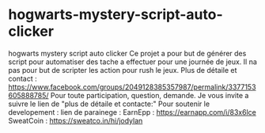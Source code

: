 # hogwarts-mystery-script-auto-clicker
hogwarts mystery script auto clicker
Ce projet a pour but de générer des script pour automatiser des tache a effectuer pour une journée de jeux.
Il na pas pour but de scripter les action pour rush le jeux.
Plus de détaile et contact : https://www.facebook.com/groups/2049128385357987/permalink/3377153605888785/
Pour toute participation, question, demande. Je vous invite a suivre le lien de "plus de détaile et contacte:"
Pour soutenir le developement :
lien de parainege : 
EarnEpp : https://earnapp.com/i/83x6lce
SweatCoin : https://sweatco.in/hi/jodylan
